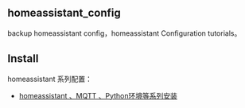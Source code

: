 ## homeassistant_config

backup homeassistant config，homeassistant Configuration tutorials。

## Install

homeassistant 系列配置：

* [homeassistant 、MQTT 、Python环境等系列安装](install.md)

